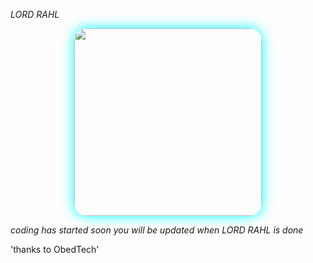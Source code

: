 *LORD RAHL*

<div align="center">
  <img src="https://files.catbox.moe/6kbj3i.jpg" width="300" style="border-radius: 20px; box-shadow: 0 0 20px #00ffff;"/>
</div>

  *coding has started soon you will be updated when LORD RAHL is done*


'thanks to ObedTech'
